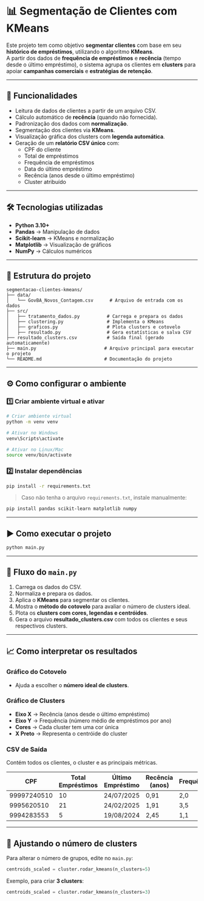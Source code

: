 # 📊 Segmentação de Clientes com KMeans

Este projeto tem como objetivo **segmentar clientes** com base em seu **histórico de empréstimos**, utilizando o algoritmo **KMeans**.  
A partir dos dados de **frequência de empréstimos** e **recência** (tempo desde o último empréstimo), o sistema agrupa os clientes em **clusters** para apoiar **campanhas comerciais** e **estratégias de retenção**.

---

## 🚀 Funcionalidades

- Leitura de dados de clientes a partir de um arquivo CSV.
- Cálculo automático de **recência** (quando não fornecida).
- Padronização dos dados com **normalização**.
- Segmentação dos clientes via **KMeans**.
- Visualização gráfica dos clusters com **legenda automática**.
- Geração de um **relatório CSV único** com:
  - CPF do cliente
  - Total de empréstimos
  - Frequência de empréstimos
  - Data do último empréstimo
  - Recência (anos desde o último empréstimo)
  - Cluster atribuído

---

## 🛠 Tecnologias utilizadas

- **Python 3.10+**
- **Pandas** → Manipulação de dados
- **Scikit-learn** → KMeans e normalização
- **Matplotlib** → Visualização de gráficos
- **NumPy** → Cálculos numéricos

---

## 📂 Estrutura do projeto

```
segmentacao-clientes-kmeans/
├── data/
│   └── GovBA_Novos_Contagem.csv      # Arquivo de entrada com os dados
├── src/
│   ├── tratamento_dados.py          # Carrega e prepara os dados
│   ├── clustering.py                # Implementa o KMeans
│   ├── graficos.py                  # Plota clusters e cotovelo
│   ├── resultado.py                 # Gera estatísticas e salva CSV
├── resultado_clusters.csv           # Saída final (gerado automaticamente)
├── main.py                         # Arquivo principal para executar o projeto
└── README.md                       # Documentação do projeto
```

---

## ⚙️ Como configurar o ambiente

### **1️⃣ Criar ambiente virtual e ativar**

```bash
# Criar ambiente virtual
python -m venv venv

# Ativar no Windows
venv\Scripts\activate

# Ativar no Linux/Mac
source venv/bin/activate
```

### **2️⃣ Instalar dependências**

```bash
pip install -r requirements.txt
```

> Caso não tenha o arquivo `requirements.txt`, instale manualmente:

```bash
pip install pandas scikit-learn matplotlib numpy
```

---

## ▶️ Como executar o projeto

```bash
python main.py
```

---

## 🔄 Fluxo do `main.py`

1. Carrega os dados do CSV.
2. Normaliza e prepara os dados.
3. Aplica o **KMeans** para segmentar os clientes.
4. Mostra o **método do cotovelo** para avaliar o número de clusters ideal.
5. Plota os **clusters com cores, legendas e centróides**.
6. Gera o arquivo **resultado_clusters.csv** com todos os clientes e seus respectivos clusters.

---

## 📈 Como interpretar os resultados

### **Gráfico do Cotovelo**
- Ajuda a escolher o **número ideal de clusters**.

### **Gráfico de Clusters**
- **Eixo X** → Recência (anos desde o último empréstimo)
- **Eixo Y** → Frequência (número médio de empréstimos por ano)
- **Cores** → Cada cluster tem uma cor única
- **X Preto** → Representa o centróide do cluster

### **CSV de Saída**
Contém todos os clientes, o cluster e as principais métricas.

| CPF         | Total Empréstimos | Último Empréstimo | Recência (anos) | Frequência | Cluster |
|------------|--------------------|--------------------|------------------|------------|---------|
| 99997240510 | 10 | 24/07/2025 | 0,91 | 2,0 | 2 |
| 9995620510  | 21 | 24/02/2025 | 1,91 | 3,5 | 1 |
| 9994283553  | 5  | 19/08/2024 | 2,45 | 1,1 | 3 |

---

## 🔄 Ajustando o número de clusters

Para alterar o número de grupos, edite no `main.py`:

```python
centroids_scaled = cluster.rodar_kmeans(n_clusters=5)
```

Exemplo, para criar **3 clusters**:

```python
centroids_scaled = cluster.rodar_kmeans(n_clusters=3)
```

